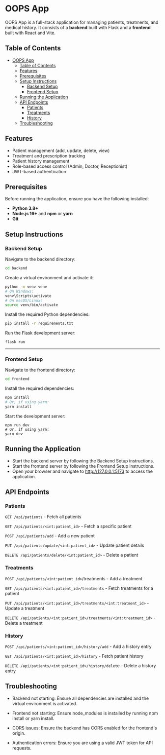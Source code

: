# OOPS App

OOPS App is a full-stack application for managing patients, treatments, and medical history. It consists of a **backend** built with Flask and a **frontend** built with React and Vite.

## Table of Contents
- [OOPS App](#oops-app)
  - [Table of Contents](#table-of-contents)
  - [Features](#features)
  - [Prerequisites](#prerequisites)
  - [Setup Instructions](#setup-instructions)
    - [Backend Setup](#backend-setup)
    - [Frontend Setup](#frontend-setup)
  - [Running the Application](#running-the-application)
  - [API Endpoints](#api-endpoints)
    - [Patients](#patients)
    - [Treatments](#treatments)
    - [History](#history)
  - [Troubleshooting](#troubleshooting)

## Features
- Patient management (add, update, delete, view)
- Treatment and prescription tracking
- Patient history management
- Role-based access control (Admin, Doctor, Receptionist)
- JWT-based authentication

## Prerequisites
Before running the application, ensure you have the following installed:
- **Python 3.8+**
- **Node.js 16+** and **npm** or **yarn**
- **Git**

## Setup Instructions

### Backend Setup
Navigate to the backend directory:  
```bash
cd backend
```
Create a virtual environment and activate it:
```bash
python -m venv venv
# On Windows:
venv\Scripts\activate
# On macOS/Linux:
source venv/bin/activate
```
Install the required Python dependencies:
```bash
pip install -r requirements.txt
```
Run the Flask development server:
```bash
flask run
```
---
### Frontend Setup
Navigate to the frontend directory:
```bash
cd frontend
```
Install the required dependencies:

```bash
npm install
# Or, if using yarn:
yarn install
```

Start the development server:
```
npm run dev
# Or, if using yarn:
yarn dev
```

## Running the Application
- Start the backend server by following the Backend Setup instructions.
- Start the frontend server by following the Frontend Setup instructions.
- Open your browser and navigate to http://127.0.0.1:5173 to access the application.

## API Endpoints
### Patients
`GET /api/patients` - Fetch all patients

`GET /api/patients/<int:patient_id>` - Fetch a specific patient

`POST /api/patients/add` - Add a new patient

`PUT /api/patients/update/<int:patient_id>` - Update patient details

`DELETE /api/patients/delete/<int:patient_id>` - Delete a patient

### Treatments
`POST /api/patients/<int:patient_id>`/treatments - Add a treatment

`GET /api/patients/<int:patient_id>/treatments` - Fetch treatments for a patient

`PUT /api/patients/<int:patient_id>/treatments/<int:treatment_id>` - Update a treatment

`DELETE /api/patients/<int:patient_id>/treatments/<int:treatment_id>` - Delete a treatment

### History
`POST /api/patients/<int:patient_id>/history/add` - Add a history entry

`GET /api/patients/<int:patient_id>/history` - Fetch patient history

`DELETE /api/patients/<int:patient_id>/history/delet`e - Delete a history entry

## Troubleshooting
- Backend not starting: Ensure all dependencies are installed and the virtual environment is activated.

- Frontend not starting: Ensure node_modules is installed by running npm install or yarn install.

- CORS issues: Ensure the backend has CORS enabled for the frontend's origin.

- Authentication errors: Ensure you are using a valid JWT token for API requests.